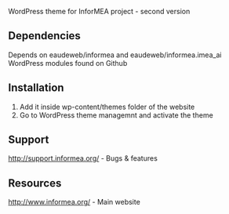 WordPress theme for InforMEA project - second version

Dependencies
------------

Depends on eaudeweb/informea and eaudeweb/informea.imea_ai WordPress modules found on Github

Installation
------------

1. Add it inside wp-content/themes folder of the website
2. Go to WordPress theme managemnt and activate the theme

Support
-------

http://support.informea.org/ - Bugs & features

Resources
--------

http://www.informea.org/ - Main website
